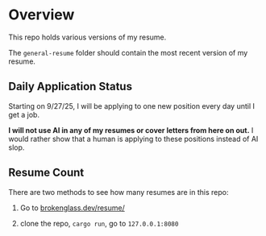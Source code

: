 # Overview

This repo holds various versions of my resume.

The `general-resume` folder should contain the most recent
version of my resume.

## Daily Application Status

Starting on 9/27/25, I will be applying to one new position every day
until I get a job.

**I will not use AI in any of my resumes or cover letters from here on out.**
I would rather show that a human is applying to these positions instead of AI slop.

## Resume Count

There are two methods to see how many resumes are in this repo:

1) Go to [brokenglass.dev/resume/](brokenglass.dev/resume/)

2) clone the repo, `cargo run`, go to `127.0.0.1:8080`

